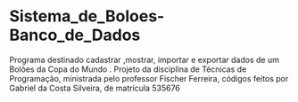 # Sistema_de_Boloes-Banco_de_Dados
Programa destinado cadastrar ,mostrar, importar e exportar dados de um Bolões da Copa do Mundo . Projeto da disciplina de Técnicas de Programação, ministrada pelo professor Fischer Ferreira, códigos feitos por Gabriel da Costa Silveira, de matrícula 535676
